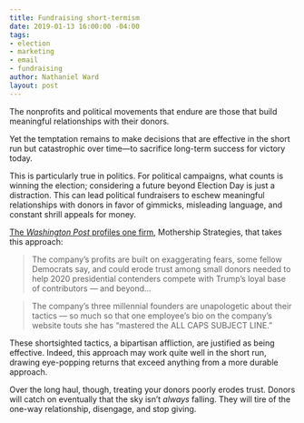 ```yaml
---
title: Fundraising short-termism
date: 2019-01-13 16:00:00 -04:00
tags:
- election
- marketing
- email
- fundraising
author: Nathaniel Ward
layout: post
---
```


The nonprofits and political movements that endure are those that build meaningful relationships with their donors.

Yet the temptation remains to make decisions that are effective in the short run but catastrophic over time—to sacrifice long-term success for victory today.

This is particularly true in politics. For political campaigns, what counts is winning the election; considering a future beyond Election Day is just a distraction. This can lead political fundraisers to eschew meaningful relationships with donors in favor of gimmicks, misleading language, and constant shrill appeals for money.

[The *Washington Post* profiles one firm](https://www.washingtonpost.com/politics/how-a-little-known-democratic-firm-cashed-in-on-the-wave-of-midterm-money/2019/01/08/f91b04bc-fef5-11e8-862a-b6a6f3ce8199_story.html), Mothership Strategies, that takes this approach:

> The company’s profits are built on exaggerating fears, some fellow Democrats say, and could erode trust among small donors needed to help 2020 presidential contenders compete with Trump’s loyal base of contributors — and beyond…

> The company’s three millennial founders are unapologetic about their tactics — so much so that one employee’s bio on the company’s website touts she has “mastered the ALL CAPS SUBJECT LINE.”

These shortsighted tactics, a bipartisan affliction, are justified as being effective. Indeed, this approach may work quite well in the short run, drawing eye-popping returns that exceed anything from a more durable approach. 

Over the long haul, though, treating your donors poorly erodes trust. Donors will catch on eventually that the sky isn’t *always* falling. They will tire of the one-way relationship, disengage, and stop giving.
